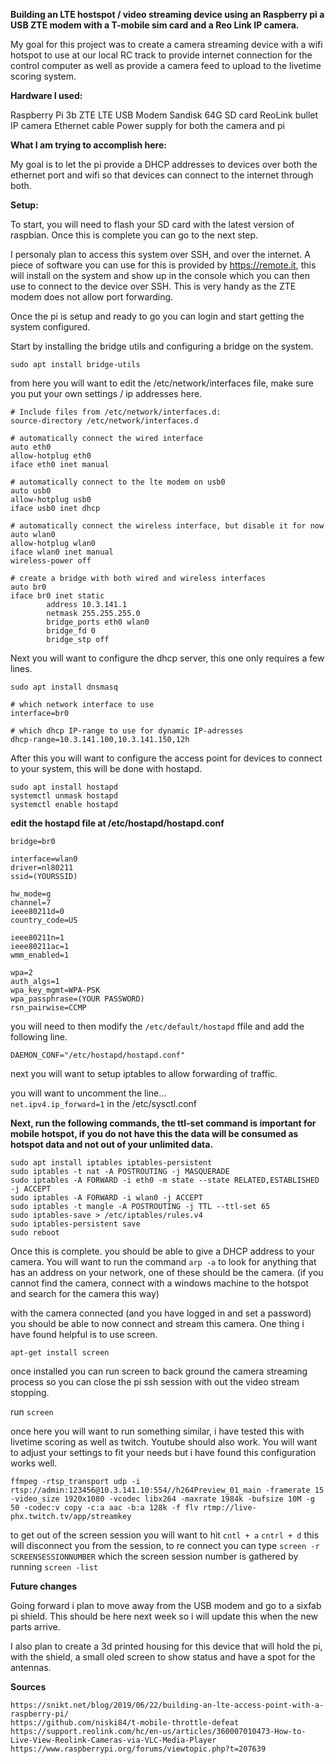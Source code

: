 **Building an LTE hostspot / video streaming device using an Raspberry pi a USB ZTE modem with a T-mobile sim card and a Reo Link IP camera.**

My goal for this project was to create a camera streaming device with a wifi hotspot to use at our local RC track to provide internet connection for the control computer as well as provide a camera feed to upload to the livetime scoring system.

**Hardware I used:**

Raspberry Pi 3b
ZTE LTE USB Modem
Sandisk 64G SD card
ReoLink bullet IP camera
Ethernet cable
Power supply for both the camera and pi

**What I am trying to accomplish here:**

My goal is to let the pi provide a DHCP addresses to devices over both the ethernet port and wifi so that devices can connect to the internet through both.

**Setup:**

To start, you will need to flash your SD card with the latest version of raspbian. Once this is complete you can go to the next step.


I personaly plan to access this system over SSH, and over the internet. A piece of software you can use for this is provided by https://remote.it, this will install on the system and show up in the console which you can then use to connect to the device over SSH. This is very handy as the ZTE modem does not allow port forwarding.

Once the pi is setup and ready to go you can login and start getting the system configured. 

Start by installing the bridge utils and configuring a bridge on the system.

```
sudo apt install bridge-utils
```

from here you will want to edit the /etc/network/interfaces file, make sure you put your own settings / ip addresses here.
```
# Include files from /etc/network/interfaces.d:
source-directory /etc/network/interfaces.d

# automatically connect the wired interface
auto eth0
allow-hotplug eth0
iface eth0 inet manual

# automatically connect to the lte modem on usb0
auto usb0
allow-hotplug usb0
iface usb0 inet dhcp

# automatically connect the wireless interface, but disable it for now
auto wlan0
allow-hotplug wlan0
iface wlan0 inet manual
wireless-power off

# create a bridge with both wired and wireless interfaces
auto br0
iface br0 inet static
        address 10.3.141.1
        netmask 255.255.255.0
        bridge_ports eth0 wlan0
        bridge_fd 0
        bridge_stp off
```        
Next you will want to configure the dhcp server, this one only requires a few lines.
```
sudo apt install dnsmasq
```
```
# which network interface to use
interface=br0

# which dhcp IP-range to use for dynamic IP-adresses
dhcp-range=10.3.141.100,10.3.141.150,12h
```

After this you will want to configure the access point for devices to connect to your system, this will be done with hostapd.

```
sudo apt install hostapd
systemctl unmask hostapd
systemctl enable hostapd
```

**edit the hostapd file at /etc/hostapd/hostapd.conf**

```
bridge=br0

interface=wlan0
driver=nl80211
ssid=(YOURSSID)

hw_mode=g
channel=7
ieee80211d=0
country_code=US

ieee80211n=1
ieee80211ac=1
wmm_enabled=1

wpa=2
auth_algs=1
wpa_key_mgmt=WPA-PSK
wpa_passphrase=(YOUR PASSWORD)
rsn_pairwise=CCMP
```

you will need to then modify the ```/etc/default/hostapd``` ffile and add the following line.

```DAEMON_CONF="/etc/hostapd/hostapd.conf"```


next you will want to setup iptables to allow forwarding of traffic.

you will want to uncomment the line...  
```net.ipv4.ip_forward=1``` 
in the /etc/sysctl.conf


**Next, run the following commands, the ttl-set command is important for mobile hotspot, if you do not have this the data will be consumed as hotspot data and not out of your unlimited data.**

```
sudo apt install iptables iptables-persistent
sudo iptables -t nat -A POSTROUTING -j MASQUERADE
sudo iptables -A FORWARD -i eth0 -m state --state RELATED,ESTABLISHED -j ACCEPT
sudo iptables -A FORWARD -i wlan0 -j ACCEPT
sudo iptables -t mangle -A POSTROUTING -j TTL --ttl-set 65
sudo iptables-save > /etc/iptables/rules.v4
sudo iptables-persistent save
sudo reboot
```

Once this is complete. you should be able to give a DHCP address to your camera. You will want to run the command ```arp -a``` to look for anything that has an address on your network, one of these should be the camera. (if you cannot find the camera, connect with a windows machine to the hotspot and search for the camera this way)

with the camera connected (and you have logged in and set a password) you should be able to now connect and stream this camera. One thing i have found helpful is to use screen.

 ```apt-get install screen```

once installed you can run screen to back ground the camera streaming process so you can close the pi ssh session with out the video stream stopping.

run 
```screen```

once here you will want to run something similar, i have tested this with livetime scoring as well as twitch. Youtube should also work. You will want to adjust your settings to fit your needs but i have found this configuration works well.

```
ffmpeg -rtsp_transport udp -i rtsp://admin:123456@10.3.141.10:554//h264Preview_01_main -framerate 15 -video_size 1920x1080 -vcodec libx264 -maxrate 1984k -bufsize 10M -g 50 -codec:v copy -c:a aac -b:a 128k -f flv rtmp://live-phx.twitch.tv/app/streamkey
```

to get out of the screen session you will want to hit ```cntl + a``` ```cntrl + d``` this will disconnect you from the session, to re connect you can type ```screen -r SCREENSESSIONNUMBER``` which the screen session number is gathered by running ```screen -list```


**Future changes**

Going forward i plan to move away from the USB modem and go to a sixfab pi shield. This should be here next week so i will update this when the new parts arrive.

I also plan to create a 3d printed housing for this device that will hold the pi, with the shield, a small oled screen to show status and have a spot for the antennas.


**Sources**

```
https://snikt.net/blog/2019/06/22/building-an-lte-access-point-with-a-raspberry-pi/
https://github.com/niski84/t-mobile-throttle-defeat
https://support.reolink.com/hc/en-us/articles/360007010473-How-to-Live-View-Reolink-Cameras-via-VLC-Media-Player
https://www.raspberrypi.org/forums/viewtopic.php?t=207639
```
